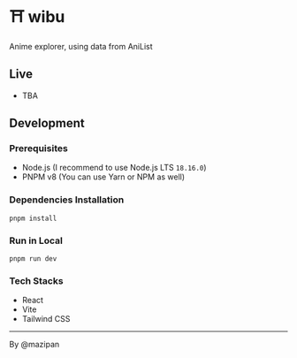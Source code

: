 # ⛩ wibu

Anime explorer, using data from AniList

## Live

- TBA

## Development

### Prerequisites

- Node.js (I recommend to use Node.js LTS `18.16.0`)
- PNPM v8 (You can use Yarn or NPM as well)

### Dependencies Installation

`pnpm install`

### Run in Local

`pnpm run dev`

### Tech Stacks

- React
- Vite
- Tailwind CSS

---

By @mazipan
